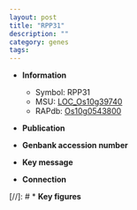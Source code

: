```yaml
---
layout: post
title: "RPP31"
description: ""
category: genes
tags: 
---
```


* **Information**  
    + Symbol: RPP31  
    + MSU: [LOC_Os10g39740](http://rice.uga.edu/cgi-bin/ORF_infopage.cgi?orf=LOC_Os10g39740)  
    + RAPdb: [Os10g0543800](http://rapdb.dna.affrc.go.jp/viewer/gbrowse_details/irgsp1?name=Os10g0543800)  

* **Publication**  

* **Genbank accession number**  

* **Key message**  

* **Connection**  

[//]: # * **Key figures**  


